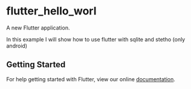 # flutter_hello_worl

A new Flutter application.

In this example I will show how to use flutter with
sqlite and stetho (only android)

## Getting Started

For help getting started with Flutter, view our online
[documentation](https://flutter.io/).
